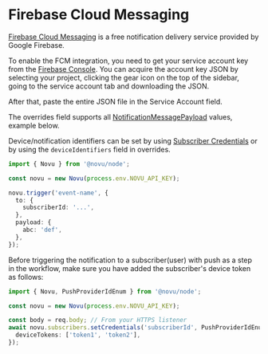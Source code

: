 # Firebase Cloud Messaging

[Firebase Cloud Messaging](https://firebase.google.com/docs/cloud-messaging) is a free notification delivery service provided by Google Firebase.

To enable the FCM integration, you need to get your service account key from the [Firebase Console](https://console.firebase.google.com). You can acquire the account key JSON by selecting your project, clicking the gear icon on the top of the sidebar, going to the service account tab and downloading the JSON.

After that, paste the entire JSON file in the Service Account field.

The overrides field supports all [NotificationMessagePayload](https://firebase.google.com/docs/reference/admin/node/firebase-admin.messaging.notificationmessagepayload.md#notificationmessagepayload_interface) values, example below.

Device/notification identifiers can be set by using [Subscriber Credentials](/platform/subscribers#updating-subscriber-credentials) or by using the `deviceIdentifiers` field in overrides.

<Tabs>
  <TabItem value="nodejs" label="Node.js" default>

```ts
import { Novu } from '@novu/node';

const novu = new Novu(process.env.NOVU_API_KEY);

novu.trigger('event-name', {
  to: {
    subscriberId: '...',
  },
  payload: {
    abc: 'def',
  },
});
```

  </TabItem>
</Tabs>

Before triggering the notification to a subscriber(user) with push as a step in the workflow, make sure you have added the subscriber's device token as follows:

```ts
import { Novu, PushProviderIdEnum } from '@novu/node';

const novu = new Novu(process.env.NOVU_API_KEY);

const body = req.body; // From your HTTPS listener
await novu.subscribers.setCredentials('subscriberId', PushProviderIdEnum.FCM, {
  deviceTokens: ['token1', 'token2'],
});
```
